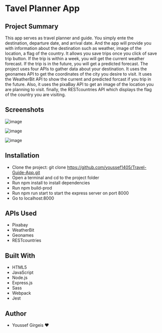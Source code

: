 # Tavel Planner App

## Project Summary

This app serves as travel planner and guide. You simply ente the destination, departure date, and arrival date. And
the app will provide you with information about the destination such as weather, image of the location, a flag
of the country. It allows you save trips once you click of save trip button. If the trip is within a week, you will get the
current weather forecast. If the trip is in the future, you will get a predicted forecast. The project uses four APIs to
gather data about your destination. It uses the geonames API to get the coordinates of the city you desire to visit. It uses
the WeatherBit API to show the current and predicted forcast if you trip in the future. Also, it uses the pixaBay API to
get an image of the location you are planning to visit. finally, the RESTcountries API which displays the flag of the
country you are visiting.

## Screenshots
![image](https://user-images.githubusercontent.com/18706769/206882532-e4aad03f-33de-41e0-996a-a17d4c5ab515.png)

![image](https://user-images.githubusercontent.com/18706769/206882564-5c90ebbc-971a-4a89-bc4f-08bbe3c034b2.png)

![image](https://user-images.githubusercontent.com/18706769/206882525-95b5ad7b-e0db-43d4-82e7-9a6793a26443.png)


## Installation

- Clone the project: git clone https://github.com/youssef1405/Travel-Guide-App.git
- Open a terminal and cd to the project folder
- Run npm install to install dependencies
- Run npm build-prod
- Run npm run start to start the express server on port 8000
- Go to localhost:8000

## APIs Used

- Pixabay
- WeatherBit
- Geonames
- RESTcountries

## Built With

- HTML5
- JavaScript
- Node.js
- Express.js
- Sass
- Webpack
- Jest

## Author

- Youssef Girgeis ♥
